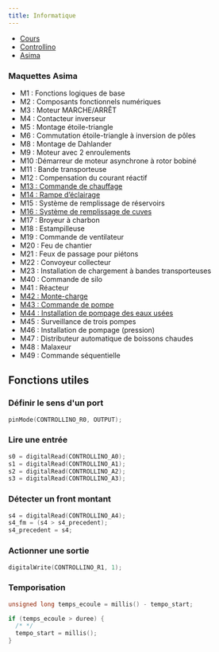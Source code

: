 ```yaml
---
title: Informatique
---
```


- [Cours](../programmationc)
- [Controllino](controllino)
- [Asima](asima)

### Maquettes Asima

- M1 : Fonctions logiques de base
- M2 : Composants fonctionnels numériques
- M3 : Moteur MARCHE/ARRÊT
- M4 : Contacteur inverseur
- M5 : Montage étoile-triangle
- M6 : Commutation étoile-triangle à inversion de pôles
- M8 : Montage de Dahlander
- M9 : Moteur avec 2 enroulements
- M10 :Démarreur de moteur asynchrone à rotor bobiné
- M11 : Bande transporteuse
- M12 : Compensation du courant réactif
- [M13 : Commande de chauffage](asima/m13)
- [M14 : Rampe d’éclairage](asima/m14)
- M15 : Système de remplissage de réservoirs
- [M16 : Système de remplissage de cuves](asima/m16)
- M17 : Broyeur à charbon
- M18 : Estampilleuse
- M19 : Commande de ventilateur
- M20 : Feu de chantier
- M21 : Feux de passage pour piétons
- M22 : Convoyeur collecteur
- M23 : Installation de chargement à bandes transporteuses
- M40 : Commande de silo
- M41 : Réacteur
- [M42 : Monte-charge](asima/m42)
- [M43 : Commande de pompe](asima/m43)
- [M44 : Installation de pompage des eaux usées](asima/m44)
- M45 : Surveillance de trois pompes
- M46 : Installation de pompage (pression)
- M47 : Distributeur automatique de boissons chaudes
- M48 : Malaxeur
- M49 : Commande séquentielle

## Fonctions utiles

### Définir le sens d'un port

```c
pinMode(CONTROLLINO_R0, OUTPUT);
```

### Lire une entrée

```c
s0 = digitalRead(CONTROLLINO_A0);
s1 = digitalRead(CONTROLLINO_A1);
s2 = digitalRead(CONTROLLINO_A2);
s3 = digitalRead(CONTROLLINO_A3);
```

### Détecter un front montant

```c
s4 = digitalRead(CONTROLLINO_A4);
s4_fm = (s4 > s4_precedent);  
s4_precedent = s4;
```

### Actionner une sortie

```c
digitalWrite(CONTROLLINO_R1, 1);
```

### Temporisation

```c
unsigned long temps_ecoule = millis() - tempo_start;

if (temps_ecoule > duree) {
  /* */
  tempo_start = millis();
}
```
